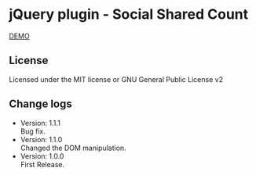 # jQuery plugin - Social Shared Count

[DEMO](http://kuck1u.github.io/jquery.ssc.js/)

## License
Licensed under the MIT license or GNU General Public License v2

## Change logs
* Version: 1.1.1  
Bug fix.
* Version: 1.1.0  
Changed the DOM manipulation.
* Version: 1.0.0  
First Release.
